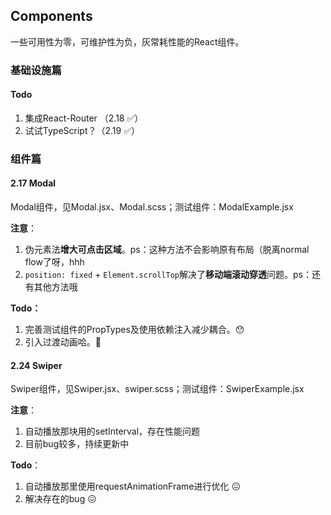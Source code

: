 ## Components

一些可用性为零，可维护性为负，灰常耗性能的React组件。

### 基础设施篇

#### Todo

1. 集成React-Router （2.18 ✅）
2. 试试TypeScript？（2.19 ✅）

### 组件篇

#### 2.17 Modal

Modal组件，见Modal.jsx、Modal.scss；测试组件：ModalExample.jsx

**注意**：

1. 伪元素法**增大可点击区域**。ps：这种方法不会影响原有布局（脱离normal flow了呀，hhh
2. `position: fixed` + `Element.scrollTop`解决了**移动端滚动穿透**问题。ps：还有其他方法哦

**Todo：**

1. 完善测试组件的PropTypes及使用依赖注入减少耦合。😯
2. 引入过渡动画哈。🍺

#### 2.24 Swiper

Swiper组件，见Swiper.jsx、swiper.scss；测试组件：SwiperExample.jsx

**注意**：

1. 自动播放那块用的setInterval，存在性能问题
2. 目前bug较多，持续更新中

**Todo**：

1. 自动播放那里使用requestAnimationFrame进行优化 😖
2. 解决存在的bug 😖
